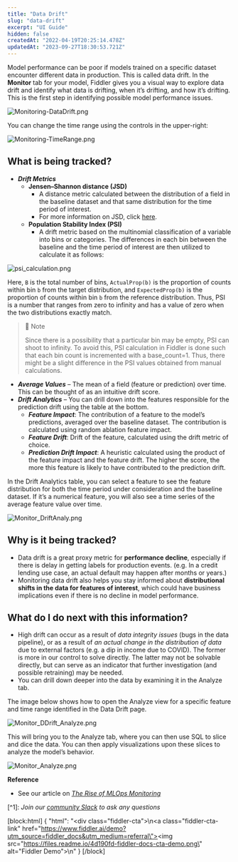 ```yaml
---
title: "Data Drift"
slug: "data-drift"
excerpt: "UI Guide"
hidden: false
createdAt: "2022-04-19T20:25:14.478Z"
updatedAt: "2023-09-27T18:30:53.721Z"
---
```

Model performance can be poor if models trained on a specific dataset encounter different data in production. This is called data drift. In the **Monitor** tab for your model, Fiddler gives you a visual way to explore data drift and identify what data is drifting, when it’s drifting, and how it’s drifting. This is the first step in identifying possible model performance issues.

![](https://files.readme.io/0d04342-Monitoring-DataDrift.png "Monitoring-DataDrift.png")

You can change the time range using the controls in the upper-right:

![](https://files.readme.io/d5809f8-Monitoring-TimeRange.png "Monitoring-TimeRange.png")

## What is being tracked?

- **_Drift Metrics_**
  - **Jensen–Shannon distance (JSD)**
    - A distance metric calculated between the distribution of a field in the baseline dataset and that same distribution for the time period of interest.
    - For more information on JSD, click [here](https://docs.scipy.org/doc/scipy/reference/generated/scipy.spatial.distance.jensenshannon.html).
  - **Population Stability Index (PSI)**
    - A drift metric based on the multinomial classification of a variable into bins or categories. The differences in each bin between the baseline and the time period of interest are then utilized to calculate it as follows:

![](https://files.readme.io/0baeb90-psi_calculation.png "psi_calculation.png")

Here, `B` is the total number of bins, `ActualProp(b)` is the proportion of counts within bin `b` from the target distribution, and `ExpectedProp(b)` is the proportion of counts within bin `b` from the reference distribution. Thus, PSI is a number that ranges from zero to infinity and has a value of zero when the two distributions exactly match.

> 🚧 Note
> 
> Since there is a possibility that a particular bin may be empty, PSI can shoot to infinity. To avoid this, PSI calculation in Fiddler is done such that each bin count is incremented with a base_count=1. Thus, there might be a slight difference in the PSI values obtained from manual calculations.

- **_Average Values_** – The mean of a field (feature or prediction) over time. This can be thought of as an intuitive drift score.
- **_Drift Analytics_** – You can drill down into the features responsible for the prediction drift using the table at the bottom.
  - **_Feature Impact_**: The contribution of a feature to the model’s predictions, averaged over the baseline dataset. The contribution is calculated using random ablation feature impact.
  - **_Feature Drift_**: Drift of the feature, calculated using the drift metric of choice.
  - **_Prediction Drift Impact_**: A heuristic calculated using the product of the feature impact and the feature drift. The higher the score, the more this feature is likely to have contributed to the prediction drift.

In the Drift Analytics table, you can select a feature to see the feature distribution for both the time period under consideration and the baseline dataset. If it’s a numerical feature, you will also see a time series of the average feature value over time.

![](https://files.readme.io/63a452e-Monitor_DriftAnaly.png "Monitor_DriftAnaly.png")

## Why is it being tracked?

- Data drift is a great proxy metric for **performance decline**, especially if there is delay in getting labels for production events. (e.g. In a credit lending use case, an actual default may happen after months or years.)
- Monitoring data drift also helps you stay informed about **distributional shifts in the data for features of interest**, which could have business implications even if there is no decline in model performance.

## What do I do next with this information?

- High drift can occur as a result of _data integrity issues_ (bugs in the data pipeline), or as a result of _an actual change in the distribution of data_ due to external factors (e.g. a dip in income due to COVID). The former is more in our control to solve directly. The latter may not be solvable directly, but can serve as an indicator that further investigation (and possible retraining) may be needed.
- You can drill down deeper into the data by examining it in the Analyze tab. 

The image below shows how to open the Analyze view for a specific feature and time range identified in the Data Drift page.

![](https://files.readme.io/8a699e1-Monitor_DDrift_Analyze.png "Monitor_DDrift_Analyze.png")

This will bring you to the Analyze tab, where you can then use SQL to slice and dice the data.  You can then apply visualizations upon these slices to analyze the model’s behavior.

![](https://files.readme.io/25eca03-Monitor_Analyze.png "Monitor_Analyze.png")

**Reference**

- See our article on [_The Rise of MLOps Monitoring_](https://www.fiddler.ai/blog/the-rise-of-mlops-monitoring)

[^1]\: _Join our [community Slack](http://fiddler-community.slack.com/) to ask any questions_

[block:html]
{
  "html": "<div class=\"fiddler-cta\">\n<a class=\"fiddler-cta-link\" href=\"https://www.fiddler.ai/demo?utm_source=fiddler_docs&utm_medium=referral\"><img src=\"https://files.readme.io/4d190fd-fiddler-docs-cta-demo.png\" alt=\"Fiddler Demo\"></a>\n</div>"
}
[/block]